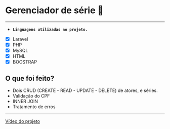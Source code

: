 # Gerenciador de série 🚀
*** 
* **`Linguagens utilizadas no projeto.`**
- [x] Laravel 
- [x] PHP
- [x] MySQL
- [x] HTML
- [x] BOOSTRAP

## O que foi feito?
* Dois CRUD (CREATE - READ - UPDATE - DELETE) de atores, e séries.
* Validação do CPF
* INNER JOIN
* Tratamento de erros

***

<a href="https://drive.google.com/file/d/1q9M-4Y66GQJLkh_VTUEtMjJ0qpEfaJ_B/view?usp=sharing"  target="_blank">Vídeo do projeto</a>


